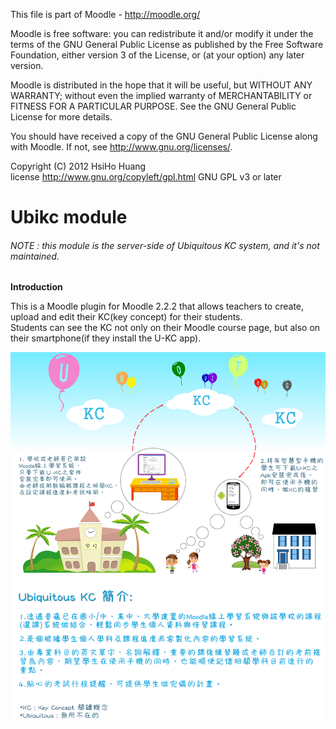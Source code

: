 This file is part of Moodle - http://moodle.org/

Moodle is free software: you can redistribute it and/or modify
it under the terms of the GNU General Public License as published by
the Free Software Foundation, either version 3 of the License, or
(at your option) any later version.

Moodle is distributed in the hope that it will be useful,
but WITHOUT ANY WARRANTY; without even the implied warranty of
MERCHANTABILITY or FITNESS FOR A PARTICULAR PURPOSE.  See the
GNU General Public License for more details.

You should have received a copy of the GNU General Public License
along with Moodle.  If not, see <http://www.gnu.org/licenses/>.

Copyright (C) 2012 HsiHo Huang
<br/>license   http://www.gnu.org/copyleft/gpl.html GNU GPL v3 or later


Ubikc module
=============

###### NOTE : this module is the server-side of Ubiquitous KC system, and it's not maintained.

**Introduction**

This is a Moodle plugin for Moodle 2.2.2 that allows teachers to create, upload and edit their KC(key concept) for their students.<br/>
Students can see the KC not only on their Moodle course page, but also on their smartphone(if they install the U-KC app).

![Ubiquitous KC poster](/pix/t4.png)
